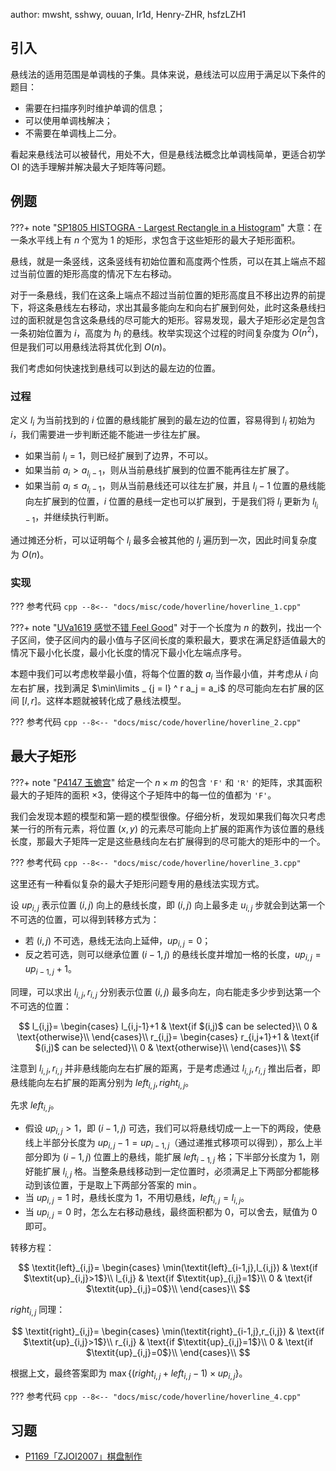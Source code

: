 author: mwsht, sshwy, ouuan, Ir1d, Henry-ZHR, hsfzLZH1

## 引入

悬线法的适用范围是单调栈的子集。具体来说，悬线法可以应用于满足以下条件的题目：

-   需要在扫描序列时维护单调的信息；
-   可以使用单调栈解决；
-   不需要在单调栈上二分。

看起来悬线法可以被替代，用处不大，但是悬线法概念比单调栈简单，更适合初学 OI 的选手理解并解决最大子矩阵等问题。

## 例题

???+ note "[SP1805 HISTOGRA - Largest Rectangle in a Histogram](https://www.luogu.com.cn/problem/SP1805)"
    大意：在一条水平线上有 $n$ 个宽为 $1$ 的矩形，求包含于这些矩形的最大子矩形面积。

悬线，就是一条竖线，这条竖线有初始位置和高度两个性质，可以在其上端点不超过当前位置的矩形高度的情况下左右移动。

对于一条悬线，我们在这条上端点不超过当前位置的矩形高度且不移出边界的前提下，将这条悬线左右移动，求出其最多能向左和向右扩展到何处，此时这条悬线扫过的面积就是包含这条悬线的尽可能大的矩形。容易发现，最大子矩形必定是包含一条初始位置为 $i$，高度为 $h_i$ 的悬线。枚举实现这个过程的时间复杂度为 $O(n ^ 2)$，但是我们可以用悬线法将其优化到 $O(n)$。

我们考虑如何快速找到悬线可以到达的最左边的位置。

### 过程

定义 $l_i$ 为当前找到的 $i$ 位置的悬线能扩展到的最左边的位置，容易得到 $l_i$ 初始为 $i$，我们需要进一步判断还能不能进一步往左扩展。

-   如果当前 $l_i = 1$，则已经扩展到了边界，不可以。
-   如果当前 $a_i > a_{l_i - 1}$，则从当前悬线扩展到的位置不能再往左扩展了。
-   如果当前 $a_i \le a_{l_i - 1}$，则从当前悬线还可以往左扩展，并且 $l_i - 1$ 位置的悬线能向左扩展到的位置，$i$ 位置的悬线一定也可以扩展到，于是我们将 $l_i$ 更新为 $l_{l_i - 1}$，并继续执行判断。

通过摊还分析，可以证明每个 $l_i$ 最多会被其他的 $l_j$ 遍历到一次，因此时间复杂度为 $O(n)$。

### 实现

??? 参考代码
    ```cpp
    --8<-- "docs/misc/code/hoverline/hoverline_1.cpp"
    ```

???+ note "[UVa1619 感觉不错 Feel Good](https://www.luogu.com.cn/problem/UVA1619)"
    对于一个长度为 $n$ 的数列，找出一个子区间，使子区间内的最小值与子区间长度的乘积最大，要求在满足舒适值最大的情况下最小化长度，最小化长度的情况下最小化左端点序号。

本题中我们可以考虑枚举最小值，将每个位置的数 $a_i$ 当作最小值，并考虑从 $i$ 向左右扩展，找到满足 $\min\limits _ {j = l} ^ r a_j = a_i$ 的尽可能向左右扩展的区间 $[l, r]$。这样本题就被转化成了悬线法模型。

??? 参考代码
    ```cpp
    --8<-- "docs/misc/code/hoverline/hoverline_2.cpp"
    ```

## 最大子矩形

???+ note "[P4147 玉蟾宫](https://www.luogu.com.cn/problem/P4147)"
    给定一个 $n \times m$ 的包含 `'F'` 和 `'R'` 的矩阵，求其面积最大的子矩阵的面积 $\times 3$，使得这个子矩阵中的每一位的值都为 `'F'`。

我们会发现本题的模型和第一题的模型很像。仔细分析，发现如果我们每次只考虑某一行的所有元素，将位置 $(x, y)$ 的元素尽可能向上扩展的距离作为该位置的悬线长度，那最大子矩阵一定是这些悬线向左右扩展得到的尽可能大的矩形中的一个。

??? 参考代码
    ```cpp
    --8<-- "docs/misc/code/hoverline/hoverline_3.cpp"
    ```

这里还有一种看似复杂的最大子矩形问题专用的悬线法实现方式。

设 $\textit{up}_{i,j}$ 表示位置 $(i,j)$ 向上的悬线长度，即 $(i,j)$ 向上最多走 $u_{i,j}$ 步就会到达第一个不可选的位置，可以得到转移方式为：

- 若 $(i,j)$ 不可选，悬线无法向上延伸，$\textit{up}_{i,j}=0$；
- 反之若可选，则可以继承位置 $(i-1,j)$ 的悬线长度并增加一格的长度，$\textit{up}_{i,j}=\textit{up}_{i-1,j}+1$。

同理，可以求出 $l_{i,j},r_{i,j}$ 分别表示位置 $(i,j)$ 最多向左，向右能走多少步到达第一个不可选的位置：

$$
l_{i,j}=
\begin{cases}
	l_{i,j-1}+1 & \text{if $(i,j)$ can be selected}\\
	0 & \text{otherwise}\\
\end{cases}\\
r_{i,j}=
\begin{cases}
	r_{i,j+1}+1 & \text{if $(i,j)$ can be selected}\\
	0 & \text{otherwise}\\
\end{cases}\\
$$

注意到 $l_{i,j},r_{i,j}$ 并非悬线能向左右扩展的距离，于是考虑通过 $l_{i,j},r_{i,j}$ 推出后者，即悬线能向左右扩展的距离分别为 $\textit{left}_{i,j},\textit{right}_{i,j}$。

先求 $\textit{left}_{i,j}$。

- 假设 $\textit{up}_{i,j}>1$，即 $(i-1,j)$ 可选，我们可以将悬线切成一上一下的两段，使悬线上半部分长度为 $\textit{up}_{i,j}-1=\textit{up}_{i-1,j}$（通过递推式移项可以得到），那么上半部分即为 $(i-1,j)$ 位置上的悬线，能扩展 $\textit{left}_{i-1,j}$ 格；下半部分长度为 $1$，刚好能扩展 $l_{i,j}$ 格。当整条悬线移动到一定位置时，必须满足上下两部分都能移动到该位置，于是取上下两部分答案的 $\min$。
- 当 $\textit{up}_{i,j}=1$ 时，悬线长度为 $1$，不用切悬线，$\textit{left}_{i,j}=l_{i,j}$。
- 当 $\textit{up}_{i,j}=0$ 时，怎么左右移动悬线，最终面积都为 $0$，可以舍去，赋值为 $0$ 即可。

转移方程：

$$
\textit{left}_{i,j}=
\begin{cases}
	\min(\textit{left}_{i-1,j},l_{i,j}) & \text{if $\textit{up}_{i,j}>1$}\\
	l_{i,j} & \text{if $\textit{up}_{i,j}=1$}\\
	0 & \text{if $\textit{up}_{i,j}=0$}\\
\end{cases}\\
$$

$\textit{right}_{i,j}$ 同理：

$$
\textit{right}_{i,j}=
\begin{cases}
	\min(\textit{right}_{i-1,j},r_{i,j}) & \text{if $\textit{up}_{i,j}>1$}\\
	r_{i,j} & \text{if $\textit{up}_{i,j}=1$}\\
	0 & \text{if $\textit{up}_{i,j}=0$}\\
\end{cases}\\
$$

根据上文，最终答案即为 $\max\{(\textit{right}_{i,j}+\textit{left}_{i,j}-1)\times \textit{up}_{i,j}\}$。

??? 参考代码
    ```cpp
    --8<-- "docs/misc/code/hoverline/hoverline_4.cpp"
    ```

## 习题

-   [P1169「ZJOI2007」棋盘制作](https://www.luogu.com.cn/problem/P1169)
